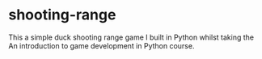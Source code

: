 # shooting-range

This a simple duck shooting range game I built in Python whilst taking the An introduction to game development in Python course.